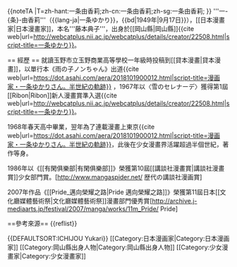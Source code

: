 {{noteTA
|T=zh-hant:一条由香莉;zh-cn:一条由香莉;zh-sg:一条由香莉; 
}}
'''一-{条}-由香莉'''（{{lang-ja|一条ゆかり}}，{{bd|1949年|9月17日}}），[[日本漫畫家|日本漫畫家]]，本名'''藤本典子'''，出身於[[岡山縣|岡山縣]]<ref name="一条ゆかり">{{cite web|url=http://webcatplus.nii.ac.jp/webcatplus/details/creator/22508.html|script-title=一条ゆかり}}</ref>。

== 經歷 ==
就讀玉野市立玉野商業高等學校一年級時投稿到[[貸本漫畫|貸本漫畫]]，以單行本《雨の子ノンちゃん》出道<ref name="漫画家・一条ゆかりさん。半世紀の軌跡">{{cite web|url=https://dot.asahi.com/aera/2018101900012.html|script-title=漫画家・一条ゆかりさん。半世紀の軌跡}}</ref>
，1967年以〈雪のセレナーデ〉獲得第1屆[[Ribon|Ribon]]新人漫畫賞準入選<ref name="一条ゆかり">{{cite web|url=http://webcatplus.nii.ac.jp/webcatplus/details/creator/22508.html|script-title=一条ゆかり}}</ref>。

1968年春天高中畢業，翌年為了連載漫畫上東京<ref name="漫画家・一条ゆかりさん。半世紀の軌跡">{{cite web|url=https://dot.asahi.com/aera/2018101900012.html|script-title=漫画家・一条ゆかりさん。半世紀の軌跡}}</ref>，此後在少女漫畫界活躍超過半個世紀，著作等身。

1986年以《[[有閑俱樂部|有閑俱樂部]]》榮獲第10屆[[講談社漫畫賞|講談社漫畫賞]]少女部門賞。<ref>[http://www.mangaspider.net/ 歴代の講談社漫画賞]</ref>

2007年作品《[[Pride_邁向榮耀之路|Pride 邁向榮耀之路]]》榮獲第11屆日本[[文化廳媒體藝術祭|文化廳媒體藝術祭]]漫畫部門優秀賞<ref>[http://archive.j-mediaarts.jp/festival/2007/manga/works/11m_Pride/ Pride]</ref>

==參考來源==
{{reflist}}

{{DEFAULTSORT:ICHIJOU Yukari}}
[[Category:日本漫画家|Category:日本漫画家]]
[[Category:岡山縣出身人物|Category:岡山縣出身人物]]
[[Category:少女漫畫家|Category:少女漫畫家]]